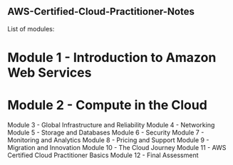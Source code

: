 ## AWS-Certified-Cloud-Practitioner-Notes

List of modules:
# Module 1 - Introduction to Amazon Web Services
# Module 2 - Compute in the Cloud
Module 3 - Global Infrastructure and Reliability
Module 4 - Networking
Module 5 - Storage and Databases
Module 6 - Security
Module 7 - Monitoring and Analytics
Module 8 - Pricing and Support
Module 9 - Migration and Innovation
Module 10 - The Cloud Journey
Module 11 - AWS Certified Cloud Practitioner Basics
Module 12 - Final Assessment
